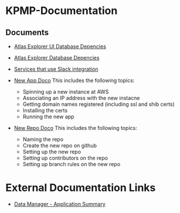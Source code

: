 # KPMP-Documentation

## Documents

* [Atlas Explorer UI Database Depencies](https://github.com/KPMP/KPMP-Documentation/blob/develop/atlasExplorerUIDBDependencies.md)

* [Atlas Explorer Database Depencies](https://github.com/KPMP/KPMP-Documentation/blob/develop/atlasExplorerDBDependencies.md)

* [Services that use Slack integration](https://github.com/KPMP/KPMP-Documentation/blob/develop/servicesWithSlackIntegration.md)

* [New App Doco](http://https://github.com/KPMP/KPMP-Documentation/blob/KPMP-708_DocumentNewAppProcess/createNewApplication.md "New App Doco")
This includes the following topics:
  - Spinning up a new instance at AWS
  - Associating an IP address with the new instacne
  - Getting domain names registered (including ssl and shib certs)
  - Installing the certs
  - Running the new app

* [New Repo Doco](https://github.com/KPMP/KPMP-Documentation/blob/KPMP-708_DocumentNewAppProcess/createNewRepo.md "New Repo Doco")
This includes the following topics:
  - Naming the repo
  - Create the new repo on github
  - Setting up the new repo
  - Setting up contributors on the repo
  - Setting up branch rules on the new repo

# External Documentation Links
- [Data Manager - Application Summary](https://docs.google.com/document/d/1qG4FzJBG2Fc2fz5PYWGxO4sZqYgmAdyNZEEiR-bFOKw)
